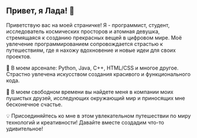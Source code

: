 ## Привет, я Лада! 🌟

Приветствую вас на моей страничке! Я - программист, студент, исследователь космических просторов и атомная девушка, стремящаяся к созданию прекрасных вещей в цифровом мире. Моё увлечение программированием сопровождается страстью к путешествиям, где я нахожу вдохновение и новые идеи для своих проектов.

🚀 В моем арсенале: Python, Java, C++, HTML/CSS и многое другое. Страстно увлечена искусством создания красивого и функционального кода.

🐶 В моем свободном времени вы найдете меня в компании моих пушистых друзей, исследующих окружающий мир и приносящих мне бесконечное счастье.

💡 Присоединяйтесь ко мне в этом увлекательном путешествии по миру технологий и креативности! Давайте вместе создадим что-то удивительное!

